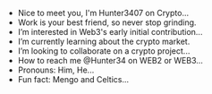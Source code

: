- Nice to meet you, I'm Hunter3407 on Crypto...
- Work is your best friend, so never stop grinding.
- I’m interested in Web3's early initial contribution...
- I’m currently learning about the crypto market.
- I’m looking to collaborate on a crypto project...
- How to reach me @Hunter34 on WEB2 or WEB3...
- Pronouns: Him, He...
- Fun fact: Mengo and Celtics...
<!---
Hunter3407/Hunter3407 is a ✨ special ✨ repository because its `README.md` (this file) appears on your GitHub profile.
You can click the Preview link to take a look at your changes.
--->
